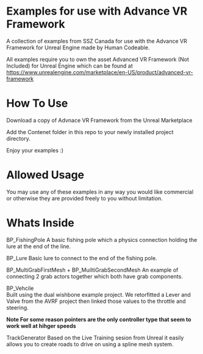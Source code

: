 # Examples for use with Advance VR Framework
A collection of examples from SSZ Canada for use with the Advance VR Framework for Unreal Engine made by Human Codeable.


All examples require you to own the asset Advanced VR Framework (Not Included) for Unreal Engine which can be found at
https://www.unrealengine.com/marketplace/en-US/product/advanced-vr-framework


# How To Use
Download a copy of Advnace VR Framework from the Unreal Marketplace

Add the Contenet folder in this repo to your newly installed project directory.

Enjoy your examples :)


# Allowed Usage 
You may use any of these examples in any way you would like commercial or otherwise they are provided freely to you without limitation.


# Whats Inside

BP_FishingPole
  A basic fishing pole which a physics connection holding the lure at the end of the line.
  
BP_Lure
  Basic lure to connect to the end of the fishing pole.
  
BP_MultiGrabFirstMesh + BP_MuiltiGrabSecondMesh
  An example of connecting 2 grab actors together which both have grab components.
  
BP_Vehcile  
  Built using the dual wishbone example project. We retorfitted a Lever and Valve from the AVRF project then linked those values to the throttle and steering.

**Note For some reason pointers are the only controller type that seem to work well at hihger speeds**  

TrackGenerator
Based on the Live Training sesion from Unreal it easily allows you to create roads to drive on using a spline mesh system.


 

